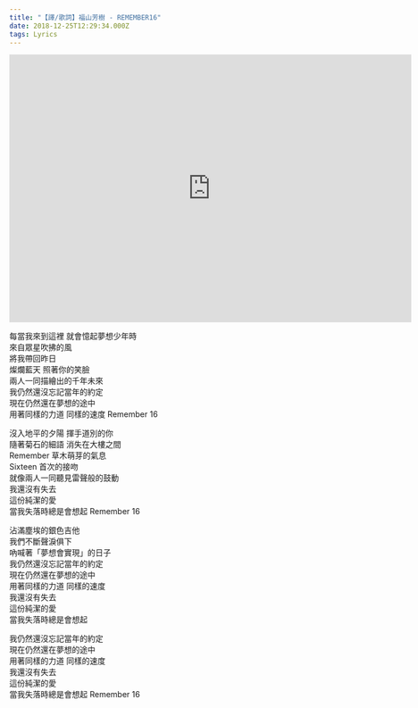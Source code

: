 ```yaml
---
title: "【譯/歌詞】福山芳樹 - REMEMBER16"
date: 2018-12-25T12:29:34.000Z
tags: Lyrics
---
```


<iframe width="720" height="480" src="https://www.youtube.com/embed/3b3lFaF8W84" frameborder="0" allow="accelerometer; autoplay; clipboard-write; encrypted-media; gyroscope; picture-in-picture" allowfullscreen></iframe>

每當我來到這裡 就會憶起夢想少年時
<br>來自眾星吹拂的風
<br>將我帶回昨日
<br>燦爛藍天 照著你的笑臉
<br>兩人一同描繪出的千年未來
<br>我仍然還沒忘記當年的約定
<br>現在仍然還在夢想的途中
<br>用著同樣的力道 同樣的速度 Remember 16

沒入地平的夕陽 揮手道別的你
<br>隨著菊石的細語 消失在大樓之間
<br>Remember 草木萌芽的氣息
<br>Sixteen 首次的接吻
<br>就像兩人一同聽見雷聲般的鼓動
<br>我還沒有失去
<br>這份純潔的愛
<br>當我失落時總是會想起 Remember 16

沾滿塵埃的銀色吉他
<br>我們不斷聲淚俱下
<br>吶喊著「夢想會實現」的日子
<br>我仍然還沒忘記當年的約定
<br>現在仍然還在夢想的途中
<br>用著同樣的力道 同樣的速度
<br>我還沒有失去
<br>這份純潔的愛
<br>當我失落時總是會想起

我仍然還沒忘記當年的約定
<br>現在仍然還在夢想的途中
<br>用著同樣的力道 同樣的速度
<br>我還沒有失去
<br>這份純潔的愛
<br>當我失落時總是會想起 Remember 16
